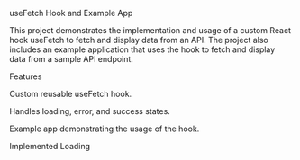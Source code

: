 useFetch Hook and Example App

This project demonstrates the implementation and usage of a custom React hook useFetch to fetch and display data from an API. The project also includes an example application that uses the hook to fetch and display data from a sample API endpoint.

Features

Custom reusable useFetch hook.

Handles loading, error, and success states.

Example app demonstrating the usage of the hook.

Implemented Loading
